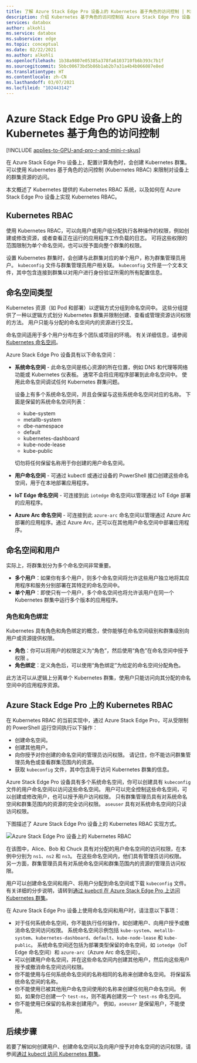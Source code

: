 ```yaml
---
title: 了解 Azure Stack Edge Pro 设备上的 Kubernetes 基于角色的访问控制 | Microsoft Docs
description: 介绍 Kubernetes 基于角色的访问控制在 Azure Stack Edge Pro 设备上的实现方式。
services: databox
author: alkohli
ms.service: databox
ms.subservice: edge
ms.topic: conceptual
ms.date: 02/22/2021
ms.author: alkohli
ms.openlocfilehash: 1b38a9807e05385a378fa6103710fb6b393c7b1f
ms.sourcegitcommit: 5bbc00673bd5b86b1ab2b7a31a4b4b066087e8ed
ms.translationtype: HT
ms.contentlocale: zh-CN
ms.lasthandoff: 03/07/2021
ms.locfileid: "102443142"
---
```

# <a name="kubernetes-role-based-access-control-on-your-azure-stack-edge-pro-gpu-device"></a>Azure Stack Edge Pro GPU 设备上的 Kubernetes 基于角色的访问控制

[!INCLUDE [applies-to-GPU-and-pro-r-and-mini-r-skus](../../includes/azure-stack-edge-applies-to-gpu-pro-r-mini-r-sku.md)]

在 Azure Stack Edge Pro 设备上，配置计算角色时，会创建 Kubernetes 群集。 可以使用 Kubernetes 基于角色的访问控制 (Kubernetes RBAC) 来限制对设备上的群集资源的访问。

本文概述了 Kubernetes 提供的 Kubernetes RBAC 系统，以及如何在 Azure Stack Edge Pro 设备上实现 Kubernetes RBAC。 

## <a name="kubernetes-rbac"></a>Kubernetes RBAC

使用 Kubernetes RBAC，可以向用户或用户组分配执行各种操作的权限，例如创建或修改资源，或者查看正在运行的应用程序工作负载的日志。 可将这些权限的范围限制为单个命名空间，也可以授予面向整个群集的权限。 

设置 Kubernetes 群集时，会创建与此群集对应的单个用户，称为群集管理员用户。  `kubeconfig` 文件与群集管理员用户相关联。 `kubeconfig` 文件是一个文本文件，其中包含连接到群集以对用户进行身份验证所需的所有配置信息。

## <a name="namespaces-types"></a>命名空间类型

Kubernetes 资源（如 Pod 和部署）以逻辑方式分组到命名空间中。 这些分组提供了一种以逻辑方式划分 Kubernetes 群集并限制创建、查看或管理资源访问权限的方法。 用户只能与分配的命名空间内的资源进行交互。

命名空间适用于多个用户分布在多个团队或项目的环境。 有关详细信息，请参阅 [Kubernetes 命名空间](https://kubernetes.io/docs/concepts/overview/working-with-objects/namespaces/)。

Azure Stack Edge Pro 设备具有以下命名空间：

- **系统命名空间** - 此命名空间是核心资源的所在位置，例如 DNS 和代理等网络功能或 Kubernetes 仪表板。 通常不会将应用程序部署到此命名空间中。 使用此命名空间调试任何 Kubernetes 群集问题。 

    设备上有多个系统命名空间，并且会保留与这些系统命名空间对应的名称。 下面是保留的系统命名空间列表： 
    - kube-system
    - metallb-system
    - dbe-namespace
    - default
    - kubernetes-dashboard
    - kube-node-lease
    - kube-public


    切勿将任何保留名称用于你创建的用户命名空间。 
<!--- **default namespace** - This namespace is where pods and deployments are created by default when none is provided and you have admin access to this namespace. When you interact with the Kubernetes API, such as with `kubectl get pods`, the default namespace is used when none is specified.-->

- **用户命名空间** - 可通过 kubectl 或通过设备的 PowerShell 接口创建这些命名空间，用于在本地部署应用程序。
 
- **IoT Edge 命名空间** - 可连接到此 `iotedge` 命名空间以管理通过 IoT Edge 部署的应用程序。

- **Azure Arc 命名空间** - 可连接到此 `azure-arc` 命名空间以管理通过 Azure Arc 部署的应用程序。通过 Azure Arc，还可以在其他用户命名空间中部署应用程序。 

## <a name="namespaces-and-users"></a>命名空间和用户

实际上，将群集划分为多个命名空间非常重要。 

- **多个用户**：如果你有多个用户，则多个命名空间将允许这些用户独立地将其应用程序和服务分别部署在其特定的命名空间中。 
- **单个用户**：即使只有一个用户，多个命名空间也将允许该用户在同一个 Kubernetes 群集中运行多个版本的应用程序。

### <a name="roles-and-rolebindings"></a>角色和角色绑定

Kubernetes 具有角色和角色绑定的概念，使你能够在命名空间级别和群集级别向用户或资源提供权限。 

- **角色**：你可以将用户的权限定义为“角色”，然后使用“角色”在命名空间中授予权限 。 
- **角色绑定**：定义角色后，可以使用“角色绑定”为给定的命名空间分配角色。 

此方法可以从逻辑上分离单个 Kubernetes 群集，使用户只能访问向其分配的命名空间中的应用程序资源。 

## <a name="kubernetes-rbac-on-azure-stack-edge-pro"></a>Azure Stack Edge Pro 上的 Kubernetes RBAC

在 Kubernetes RBAC 的当前实现中，通过 Azure Stack Edge Pro，可从受限制的 PowerShell 运行空间执行以下操作：

- 创建命名空间。  
- 创建其他用户。
- 向你授予对你创建的命名空间的管理员访问权限。 请记住，你不能访问群集管理员角色或查看群集范围内的资源。
- 获取 `kubeconfig` 文件，其中包含用于访问 Kubernetes 群集的信息。


Azure Stack Edge Pro 设备具有多个系统命名空间，你可以创建具有 `kubeconfig` 文件的用户命名空间以访问这些命名空间。 用户可以完全控制这些命名空间，可以创建或修改用户，也可以授予用户访问权限。 只有群集管理员具有对系统命名空间和群集范围内的资源的完全访问权限。 `aseuser` 具有对系统命名空间的只读访问权限。

下图描述了 Azure Stack Edge Pro 设备上的 Kubernetes RBAC 实现方式。

![Azure Stack Edge Pro 设备上的 Kubernetes RBAC](./media/azure-stack-edge-gpu-kubernetes-rbac/rbac-view-1.png)

在该图中，Alice、Bob 和 Chuck 具有对分配的用户命名空间的访问权限，在本例中分别为 `ns1`、`ns2` 和 `ns3`。 在这些命名空间内，他们具有管理员访问权限。 另一方面，群集管理员具有对系统命名空间和群集范围内的资源的管理员访问权限。

用户可以创建命名空间和用户、将用户分配到命名空间或下载 `kubeconfig` 文件。 有关详细的分步说明，请转到[通过 kuebctl 在 Azure Stack Edge Pro 上访问 Kubernetes 群集](azure-stack-edge-gpu-create-kubernetes-cluster.md)。


在 Azure Stack Edge Pro 设备上使用命名空间和用户时，请注意以下事项：

- 对于任何系统命名空间，你不能执行任何操作，如创建用户、向用户授予或撤消命名空间访问权限。 系统命名空间示例包括 `kube-system`、`metallb-system`、`kubernetes-dashboard`、`default`、`kube-node-lease` 和 `kube-public`。 系统命名空间还包括为部署类型保留的命名空间，如 `iotedge`（IoT Edge 命名空间）和 `azure-arc`（Azure Arc 命名空间）。
- 可以创建用户命名空间，并在这些命名空间内创建其他用户，然后向这些用户授予或撤消命名空间访问权限。
- 你不能使用与任何系统命名空间的名称相同的名称来创建命名空间。 将保留系统命名空间的名称。  
- 你不能使用已被其他用户命名空间使用的名称来创建任何用户命名空间。 例如，如果你已创建一个 `test-ns`，则不能再创建另一个 `test-ns` 命名空间。
- 你不能使用已保留的名称来创建用户。 例如，`aseuser` 是保留用户，不能使用。


## <a name="next-steps"></a>后续步骤

若要了解如何创建用户、创建命名空间以及向用户授予对命名空间的访问权限，请参阅[通过 kubectl 访问 Kubernetes 群集](azure-stack-edge-gpu-create-kubernetes-cluster.md)。

